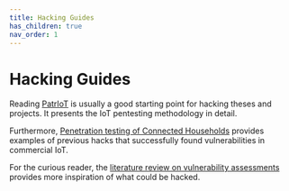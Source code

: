 ```yaml
---
title: Hacking Guides
has_children: true
nav_order: 1
---
```


# Hacking Guides

Reading [PatrIoT](https://link.springer.com/article/10.1007/s10207-022-00633-3) is usually a good starting point for hacking theses and projects. It presents the IoT pentesting methodology in detail.

Furthermore, [Penetration testing of Connected Households](https://www.sciencedirect.com/science/article/pii/S016740482200459X) provides examples of previous hacks that successfully found vulnerabilities in commercial IoT. 

For the curious reader, the [literature review on vulnerability assessments](https://www.sciencedirect.com/science/article/pii/S1574013723000187) provides more inspiration of what could be hacked. 
